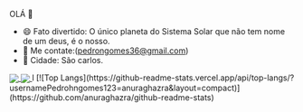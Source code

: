 OLÁ 👋
- 😄 Fato divertido: O único planeta do Sistema Solar
 que não tem nome de um deus, é o nosso.
- 💬 Me contate:(pedrongomes36@gmail.com)
- 🏡 Cidade: São carlos.
<a href="https://github.com/anuraghazra/github-readme-stats">
  <img align="center" src="https://github-readme-stats.vercel.app/api/pin/?username=anuraghazra&repo=github-readme-stats" />
</a>
<a href="https://github.com/anuraghazra/convoychat">
  <img align="center" src="https://github-readme-stats.vercel.app/api/pin/?usernamePedrohngomes123=anuraghazra&repo=convoychat" />
</a>l
[![Top Langs](https://github-readme-stats.vercel.app/api/top-langs/?usernamePedrohngomes123=anuraghazra&layout=compact)](https://github.com/anuraghazra/github-readme-stats)
